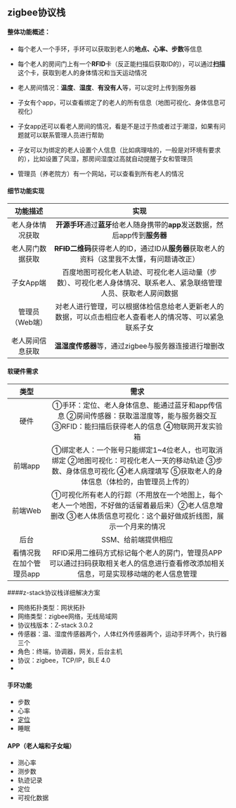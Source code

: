 ## zigbee协议栈

#### 整体功能概述：

* 每个老人一个手环，手环可以获取到老人的**地点、心率、步数**等信息

* 每个老人的房间门上有一个**RFID**卡（反正能扫描后获取ID的），可以通过**扫描**这个卡，获取到老人的身体情况和当天运动情况
* 老人房间情况：**温度**、**湿度**、**有没有人**等，可以定时上传到服务器

* 子女有个app，可以查看绑定了的老人的所有信息（地图可视化、身体信息可视化）
* 子女app还可以看老人房间的情况，看是不是过于热或者过于潮湿，如果有问题就可以联系管理人员进行帮助
* 子女可以为绑定的老人设置个人信息（比如病理啥的，一般是对环境有要求的），比如设置了风湿，那房间湿度过高就自动提醒子女和管理员
* 管理员（养老院方）有一个网站，可以查看到所有老人的情况

#### 细节功能实现

|     功能描述     |                             实现                             |
| :--------------: | :----------------------------------------------------------: |
| 老人身体情况获取 | **开源手环**通过**蓝牙**给老人随身携带的**app**发送数据，然后app传到**服务器** |
| 老人房门数据获取 | **~~RFID~~二维码**获得老人的ID，通过ID从**服务器**获取老人的资料（这里我不太懂，有问题请改正） |
|    子女App端     | 百度地图可视化老人轨迹、可视化老人运动量（步数）、可视化老人身体情况、联系老人、紧急联络管理人员、获取老人房间数据 |
| 管理员（Web端）  | 对老人进行管理，可以根据体检信息给老人更新老人的数据，可以点击相应老人查看老人的情况等、可以紧急联系子女 |
| 老人房间信息获取 |     **温湿度传感器**等，通过zigbee与服务器连接进行增删改     |

#### 软硬件需求

|          类型           |                             需求                             |
| :---------------------: | :----------------------------------------------------------: |
|          硬件           | ①手环：定位、老人身体信息、能通过蓝牙和app传信息   ②房间传感器：获取温湿度等，能与服务器交互   ③RFID：能扫描后获得老人的信息 ④物联网开发实验箱|
|         前端app         | ①绑定老人：一个账号只能绑定1~4位老人，也可取消绑定  ②地图可视化：可视化老人一天的移动轨迹  ③步数、身体信息可视化  ④老人病理填写   ⑤获取老人的身体信息（体检的，由管理员上传的） |
|         前端Web         | ①可视化所有老人的行踪（不用放在一个地图上，每个老人一个地图，不好做的话留着最后来）②老人信息增删改 ③老人体质信息可视化：这个最好做成折线图，展示一个月来的情况 |
|          后台           |                     SSM、给前端提供相应                      |
| 看情况我在加个管理员app | RFID采用二维码方式标记每个老人的房门，管理员APP可以通过扫码获取相关老人的信息进行查看修改添加相关信息，可是实现移动端的老人信息管理|

####z-stack协议栈详细解决方案

* 网络拓扑类型：网状拓扑
* 网络类型：zigbee网络，无线局域网
* 协议栈版本：Z-stack 3.0.2
* 传感器：温、湿度传感器两个，人体红外传感器两个，运动手环两个，执行器三个
* 角色：终端，协调器，网关，后台主机
* 协议：zigbee，TCP/IP，BLE 4.0
* 
#### 手环功能

* 步数
* 心率
* <u>定位</u>
* 睡眠

#### APP（老人端和子女端）
* 测心率
* 测步数
* 轨迹记录
* 定位
* 可视化数据


